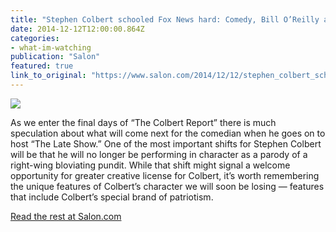 ```yaml
---
title: "Stephen Colbert schooled Fox News hard: Comedy, Bill O’Reilly and the exposure of right-wing patriotism lies"
date: 2014-12-12T12:00:00.864Z
categories: 
- what-im-watching
publication: "Salon"
featured: true
link_to_original: "https://www.salon.com/2014/12/12/stephen_colbert_schooled_fox_news_hard_comedy_bill_oreilly_and_the_exposure_of_right_wing_patriotism_lies/"
---
```

![](/uploads/colbert_oreilly2.jpg)

As we enter the final days of “The Colbert Report” there is much speculation about what will come next for the comedian when he goes on to host “The Late Show.”  One of the most important shifts for Stephen Colbert will be that he will no longer be performing in character as a parody of a right-wing bloviating pundit.  While that shift might signal a welcome opportunity for greater creative license for Colbert, it’s worth remembering the unique features of Colbert’s character we will soon be losing — features that include Colbert’s special brand of patriotism.

[Read the rest at Salon.com](https://www.salon.com/2014/12/12/stephen_colbert_schooled_fox_news_hard_comedy_bill_oreilly_and_the_exposure_of_right_wing_patriotism_lies/)
